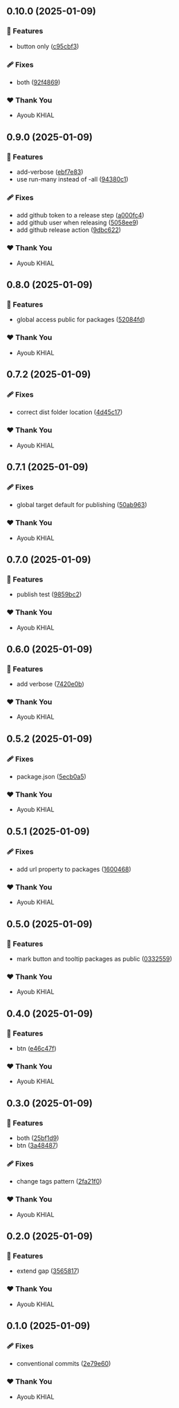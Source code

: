 ## 0.10.0 (2025-01-09)

### 🚀 Features

- button only ([c95cbf3](https://github.com/ayoubkhial/nx-releases/commit/c95cbf3))

### 🩹 Fixes

- both ([92f4869](https://github.com/ayoubkhial/nx-releases/commit/92f4869))

### ❤️ Thank You

- Ayoub KHIAL

## 0.9.0 (2025-01-09)

### 🚀 Features

- add-verbose ([ebf7e83](https://github.com/ayoubkhial/nx-releases/commit/ebf7e83))
- use run-many instead of -all ([94380c1](https://github.com/ayoubkhial/nx-releases/commit/94380c1))

### 🩹 Fixes

- add github token to a release step ([a000fc4](https://github.com/ayoubkhial/nx-releases/commit/a000fc4))
- add github user when releasing ([5058ee9](https://github.com/ayoubkhial/nx-releases/commit/5058ee9))
- add github release action ([9dbc622](https://github.com/ayoubkhial/nx-releases/commit/9dbc622))

### ❤️ Thank You

- Ayoub KHIAL

## 0.8.0 (2025-01-09)

### 🚀 Features

- global access public for packages ([52084fd](https://github.com/ayoubkhial/nx-releases/commit/52084fd))

### ❤️ Thank You

- Ayoub KHIAL

## 0.7.2 (2025-01-09)

### 🩹 Fixes

- correct dist folder location ([4d45c17](https://github.com/ayoubkhial/nx-releases/commit/4d45c17))

### ❤️ Thank You

- Ayoub KHIAL

## 0.7.1 (2025-01-09)

### 🩹 Fixes

- global target default for publishing ([50ab963](https://github.com/ayoubkhial/nx-releases/commit/50ab963))

### ❤️ Thank You

- Ayoub KHIAL

## 0.7.0 (2025-01-09)

### 🚀 Features

- publish test ([9859bc2](https://github.com/ayoubkhial/nx-releases/commit/9859bc2))

### ❤️ Thank You

- Ayoub KHIAL

## 0.6.0 (2025-01-09)

### 🚀 Features

- add verbose ([7420e0b](https://github.com/ayoubkhial/nx-releases/commit/7420e0b))

### ❤️ Thank You

- Ayoub KHIAL

## 0.5.2 (2025-01-09)

### 🩹 Fixes

- package.json ([5ecb0a5](https://github.com/ayoubkhial/nx-releases/commit/5ecb0a5))

### ❤️ Thank You

- Ayoub KHIAL

## 0.5.1 (2025-01-09)

### 🩹 Fixes

- add url property to packages ([1600468](https://github.com/ayoubkhial/nx-releases/commit/1600468))

### ❤️ Thank You

- Ayoub KHIAL

## 0.5.0 (2025-01-09)

### 🚀 Features

- mark button and tooltip packages as public ([0332559](https://github.com/ayoubkhial/nx-releases/commit/0332559))

### ❤️ Thank You

- Ayoub KHIAL

## 0.4.0 (2025-01-09)

### 🚀 Features

- btn ([e46c47f](https://github.com/ayoubkhial/nx-releases/commit/e46c47f))

### ❤️ Thank You

- Ayoub KHIAL

## 0.3.0 (2025-01-09)

### 🚀 Features

- both ([25bf1d9](https://github.com/ayoubkhial/nx-releases/commit/25bf1d9))
- btn ([3a48487](https://github.com/ayoubkhial/nx-releases/commit/3a48487))

### 🩹 Fixes

- change tags pattern ([2fa21f0](https://github.com/ayoubkhial/nx-releases/commit/2fa21f0))

### ❤️ Thank You

- Ayoub KHIAL

## 0.2.0 (2025-01-09)

### 🚀 Features

- extend gap ([3565817](https://github.com/ayoubkhial/nx-releases/commit/3565817))

### ❤️ Thank You

- Ayoub KHIAL

## 0.1.0 (2025-01-09)

### 🩹 Fixes

- conventional commits ([2e79e60](https://github.com/ayoubkhial/nx-releases/commit/2e79e60))

### ❤️ Thank You

- Ayoub KHIAL
